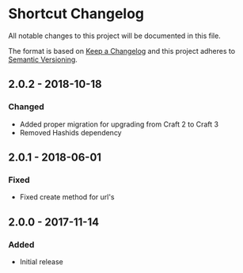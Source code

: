 # Shortcut Changelog

All notable changes to this project will be documented in this file.

The format is based on [Keep a Changelog](http://keepachangelog.com/) and this project adheres to [Semantic Versioning](http://semver.org/).

## 2.0.2 - 2018-10-18
### Changed
- Added proper migration for upgrading from Craft 2 to Craft 3
- Removed Hashids dependency

## 2.0.1 - 2018-06-01
### Fixed
- Fixed create method for url's

## 2.0.0 - 2017-11-14
### Added
- Initial release
